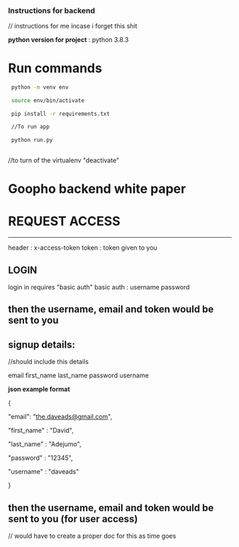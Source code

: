 ### Instructions for backend
// instructions for me incase i forget this shit


**python version for project** : python 3.8.3


# Run commands

```bash
 python -m venv env
 
 source env/bin/activate
 
 pip install -r requirements.txt
 
 //To run app 
 
 python run.py
 
```
//to turn of the virtualenv "deactivate"



# Goopho backend **white paper**


# REQUEST ACCESS


-----------------------------------
header : x-access-token
token : token given to you



## LOGIN
login in requires "basic auth"
basic auth : username
             password 

then the username, email and token would be sent to you
-----------------------------------








signup details:
-----------------------------------------------

//should include this details

email
first_name
last_name
password
username


**json example format**

{

"email": "the.daveads@gmail.com",

"first_name" : "David",

"last_name" : "Adejumo",

"password" : "12345",

"username" : "daveads"

}

then the username, email and token would be sent to you (for user access)
-----------------------------------------------


// would have to create a proper doc for this as time goes
